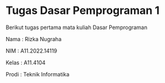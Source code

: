 # Tugas Dasar Pemprograman 1

Berikut tugas pertama mata kuliah Dasar Pemprograman 

Nama : Rizka Nugraha

NIM : A11.2022.14119

Kelas : A11.4104

Prodi : Teknik Informatika
